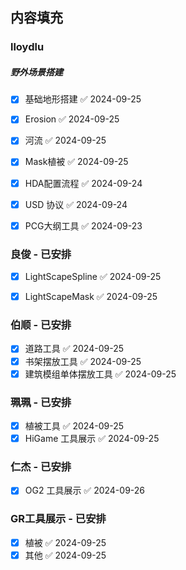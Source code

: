 ## 内容填充

### lloydlu
##### 野外场景搭建
- [x] 基础地形搭建 ✅ 2024-09-25
- [x] Erosion ✅ 2024-09-25
- [x] 河流 ✅ 2024-09-25
- [x] Mask植被 ✅ 2024-09-25

- [x] HDA配置流程 ✅ 2024-09-24
- [x] USD 协议 ✅ 2024-09-24
- [x] PCG大纲工具 ✅ 2024-09-23


### 良俊   - 已安排
- [x] LightScapeSpline ✅ 2024-09-25
- [x] LightScapeMask ✅ 2024-09-25


### 伯顺   - 已安排
- [x] 道路工具 ✅ 2024-09-25
- [x] 书架摆放工具 ✅ 2024-09-25
- [x] 建筑模组单体摆放工具 ✅ 2024-09-25

### 珮珮   - 已安排

- [x] 植被工具 ✅ 2024-09-25
- [x] HiGame 工具展示 ✅ 2024-09-25

### 仁杰  - 已安排
- [x] OG2  工具展示 ✅ 2024-09-26

### GR工具展示   - 已安排
- [x] 植被 ✅ 2024-09-25
- [x] 其他 ✅ 2024-09-25
